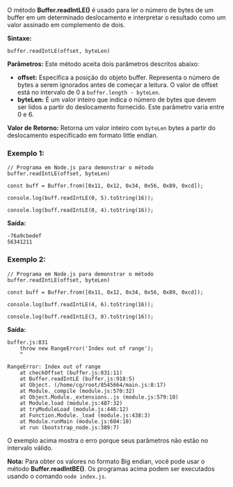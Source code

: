 O método **Buffer.readIntLE()** é usado para ler o número de bytes de um buffer em um determinado deslocamento e interpretar o resultado como um valor assinado em complemento de dois.

**Sintaxe:**

```
buffer.readIntLE(offset, byteLen)
```

**Parâmetros:** Este método aceita dois parâmetros descritos abaixo:

- **offset:** Especifica a posição do objeto buffer. Representa o número de bytes a serem ignorados antes de começar a leitura. O valor de offset está no intervalo de 0 a `buffer.length - byteLen`.
- **byteLen:** É um valor inteiro que indica o número de bytes que devem ser lidos a partir do deslocamento fornecido. Este parâmetro varia entre 0 e 6.

**Valor de Retorno:** Retorna um valor inteiro com `byteLen` bytes a partir do deslocamento especificado em formato little endian.

### Exemplo 1:

```
// Programa em Node.js para demonstrar o método buffer.readIntLE(offset, byteLen)

const buff = Buffer.from([0x11, 0x12, 0x34, 0x56, 0x89, 0xcd]);

console.log(buff.readIntLE(0, 5).toString(16));

console.log(buff.readIntLE(0, 4).toString(16));
```

**Saída:**

```
-76a9cbedef
56341211
```

### Exemplo 2:

```
// Programa em Node.js para demonstrar o método buffer.readIntLE(offset, byteLen)

const buff = Buffer.from([0x11, 0x12, 0x34, 0x56, 0x89, 0xcd]);

console.log(buff.readIntLE(4, 6).toString(16));

console.log(buff.readIntLE(3, 0).toString(16));
```

**Saída:**

```
buffer.js:831
    throw new RangeError('Index out of range');
    ^

RangeError: Index out of range
    at checkOffset (buffer.js:831:11)
    at Buffer.readIntLE (buffer.js:918:5)
    at Object. (/home/cg/root/8545664/main.js:8:17)
    at Module._compile (module.js:570:32)
    at Object.Module._extensions..js (module.js:579:10)
    at Module.load (module.js:487:32)
    at tryModuleLoad (module.js:446:12)
    at Function.Module._load (module.js:438:3)
    at Module.runMain (module.js:604:10)
    at run (bootstrap_node.js:389:7)
```

O exemplo acima mostra o erro porque seus parâmetros não estão no intervalo válido.

**Nota:** Para obter os valores no formato Big endian, você pode usar o método **Buffer.readIntBE()**. Os programas acima podem ser executados usando o comando `node index.js`.


